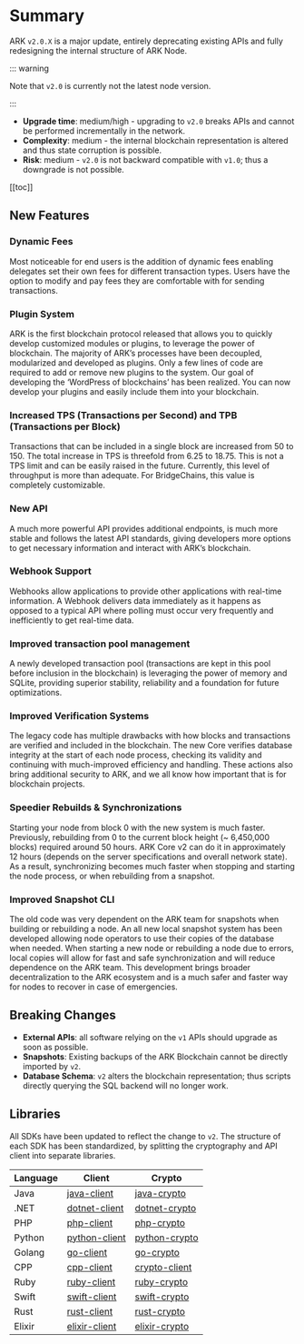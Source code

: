 # Summary

ARK `v2.0.X` is a major update, entirely deprecating existing APIs and fully redesigning the internal structure of ARK Node.

::: warning

Note that `v2.0` is currently not the latest node version.

:::

- **Upgrade time**: medium/high - upgrading to `v2.0` breaks APIs and cannot be performed incrementally in the network.
- **Complexity**: medium - the internal blockchain representation is altered and thus state corruption is possible.
- **Risk**: medium - `v2.0` is not backward compatible with `v1.0`; thus a downgrade is not possible.

[[toc]]

## New Features

### Dynamic Fees 

Most noticeable for end users is the addition of dynamic fees enabling delegates set their own fees for different transaction types. Users have the option to modify and pay fees they are comfortable with for sending transactions.

### Plugin System 

ARK is the first blockchain protocol released that allows you to quickly develop customized modules or plugins, to leverage the power of blockchain. The majority of ARK’s processes have been decoupled, modularized and developed as plugins. Only a few lines of code are required to add or remove new plugins to the system. Our goal of developing the ‘WordPress of blockchains’ has been realized. You can now develop your plugins and easily include them into your blockchain.

### Increased TPS (Transactions per Second) and TPB (Transactions per Block)

Transactions that can be included in a single block are increased from 50 to 150. The total increase in TPS is threefold from 6.25 to 18.75. This is not a TPS limit and can be easily raised in the future. Currently, this level of throughput is more than adequate. For BridgeChains, this value is completely customizable.

### New API 

A much more powerful API provides additional endpoints, is much more stable and follows the latest API standards, giving developers more options to get necessary information and interact with ARK’s blockchain.

### Webhook Support 

Webhooks allow applications to provide other applications with real-time information. A Webhook delivers data immediately as it happens as opposed to a typical API where polling must occur very frequently and inefficiently to get real-time data.

### Improved transaction pool management 

A newly developed transaction pool (transactions are kept in this pool before inclusion in the blockchain) is leveraging the power of memory and SQLite, providing superior stability, reliability and a foundation for future optimizations.

### Improved Verification Systems 

The legacy code has multiple drawbacks with how blocks and transactions are verified and included in the blockchain. The new Core verifies database integrity at the start of each node process, checking its validity and continuing with much-improved efficiency and handling. These actions also bring additional security to ARK, and we all know how important that is for blockchain projects.

### Speedier Rebuilds & Synchronizations 

Starting your node from block 0 with the new system is much faster. Previously, rebuilding from 0 to the current block height (~ 6,450,000 blocks) required around 50 hours. ARK Core v2 can do it in approximately 12 hours (depends on the server specifications and overall network state). As a result, synchronizing becomes much faster when stopping and starting the node process, or when rebuilding from a snapshot.

### Improved Snapshot CLI

The old code was very dependent on the ARK team for snapshots when building or rebuilding a node. An all new local snapshot system has been developed allowing node operators to use their copies of the database when needed. When starting a new node or rebuilding a node due to errors, local copies will allow for fast and safe synchronization and will reduce dependence on the ARK team. This development brings broader decentralization to the ARK ecosystem and is a much safer and faster way for nodes to recover in case of emergencies.

## Breaking Changes

- **External APIs**: all software relying on the `v1` APIs should upgrade as soon as possible.
- **Snapshots**: Existing backups of the ARK Blockchain cannot be directly imported by `v2`.
- **Database Schema**: `v2` alters the blockchain representation; thus scripts directly querying the SQL backend will no longer work.

## Libraries

All SDKs have been updated to reflect the change to `v2`. The structure of each SDK has been standardized, by splitting the cryptography and API client into separate libraries.

| Language | Client                                                         | Crypto                                                         |
| -------- | -------------------------------------------------------------- | -------------------------------------------------------------- |
| Java     | [java-client](https://github.com/ARKEcosystem/java-client)     | [java-crypto](https://github.com/ARKEcosystem/java-crypto)     |
| .NET     | [dotnet-client](https://github.com/ARKEcosystem/dotnet-client) | [dotnet-crypto](https://github.com/ARKEcosystem/dotnet-crypto) |
| PHP      | [php-client](https://github.com/ARKEcosystem/php-client)       | [php-crypto](https://github.com/ARKEcosystem/php-crypto)       |
| Python   | [python-client](https://github.com/ARKEcosystem/python-client) | [python-crypto](https://github.com/ARKEcosystem/python-client) |
| Golang   | [go-client](https://github.com/ARKEcosystem/go-client)         | [go-crypto](https://github.com/ARKEcosystem/go-crypto)         |
| CPP      | [cpp-client](https://github.com/ARKEcosystem/cpp-client)       | [crypto-client](https://github.com/ARKEcosystem/cpp-crypto)    |
| Ruby     | [ruby-client](https://github.com/ARKEcosystem/ruby-client)     | [ruby-crypto](https://github.com/ARKEcosystem/ruby-crypto)     |
| Swift    | [swift-client](https://github.com/ARKEcosystem/swift-client)   | [swift-crypto](https://github.com/ARKEcosystem/swift-crypto)   |
| Rust     | [rust-client](https://github.com/ARKEcosystem/rust-client)     | [rust-crypto](https://github.com/ARKEcosystem/rust-crypto)     |
| Elixir   | [elixir-client](https://github.com/ARKEcosystem/elixir-client) | [elixir-crypto](https://github.com/ARKEcosystem/elixir-crypto) |
